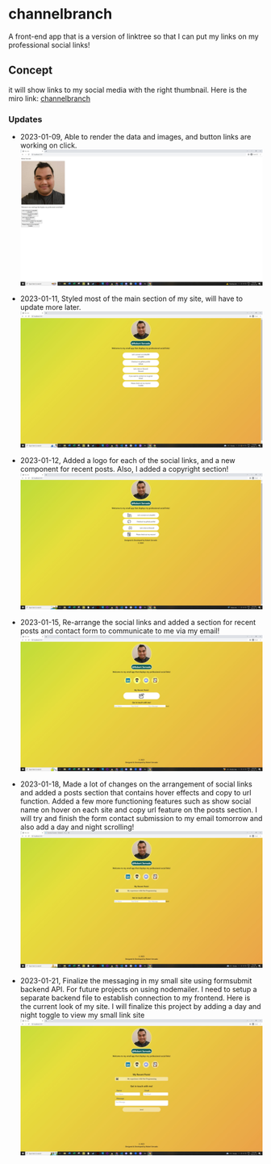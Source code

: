 # channelbranch

A front-end app that is a version of linktree so that I can put my links on my professional social links!

## Concept

it will show links to my social media with the right thumbnail. Here is the miro link: [channelbranch](https://miro.com/app/board/uXjVP0ZJa68=/?share_link_id=244048380532)

### Updates

- 2023-01-09, Able to render the data and images, and button links are working on click.
  !["Rough display of my social link site"](https://github.com/ArjayS/channelbranch/blob/main/public/images/20230109update.JPG)

- 2023-01-11, Styled most of the main section of my site, will have to update more later.
  !["Rough display of my social link site"](https://github.com/ArjayS/channelbranch/blob/main/public/images/20230111update.JPG)

- 2023-01-12, Added a logo for each of the social links, and a new component for recent posts. Also, I added a copyright section!
  !["Rough display of my social link site"](https://github.com/ArjayS/channelbranch/blob/main/public/images/20230112update.JPG)

- 2023-01-15, Re-arrange the social links and added a section for recent posts and contact form to communicate to me via my email!
  !["Rough display of my social link site"](https://github.com/ArjayS/channelbranch/blob/main/public/images/20230115update.JPG)

- 2023-01-18, Made a lot of changes on the arrangement of social links and added a posts section that contains hover effects and copy to url function. Added a few more functioning features such as show social name on hover on each site and copy url feature on the posts section. I will try and finish the form contact submission to my email tomorrow and also add a day and night scrolling!
  !["Rough display of my social link site"](https://github.com/ArjayS/channelbranch/blob/main/public/images/20230118update.JPG)

- 2023-01-21, Finalize the messaging in my small site using formsubmit backend API. For future projects on using nodemailer. I need to setup a separate backend file to establish connection to my frontend. Here is the current look of my site. I will finalize this project by adding a day and night toggle to view my small link site
  !["Rough display of my social link site"](https://github.com/ArjayS/channelbranch/blob/main/public/images/20230121update.JPG)
